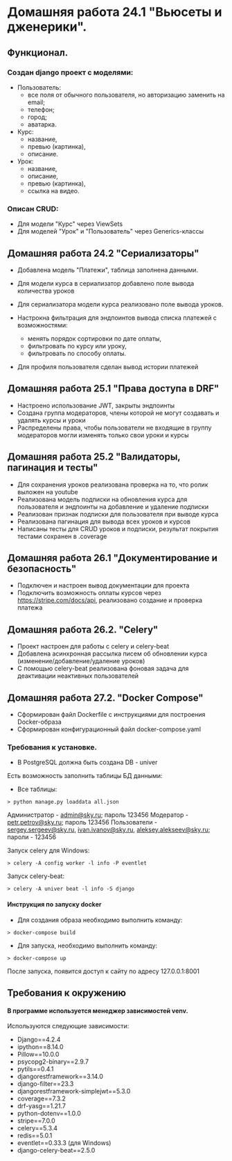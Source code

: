 # Домашняя работа 24.1 "Вьюсеты и дженерики".

## Функционал.
### Создан django проект с моделями:
   - Пользователь:
        - все поля от обычного пользователя, но авторизацию заменить на email;
        - телефон;
        - город;
        - аватарка.
   - Курс:
        - название,
        - превью (картинка),
        - описание.
   - Урок:
        - название,
        - описание,
        - превью (картинка),
        - ссылка на видео.

### Описан CRUD:
    
   - Для модели "Курс" через ViewSets
   - Для моделей "Урок" и "Пользователь" через Generics-классы

## Домашняя работа 24.2 "Сериализаторы"

- Добавлена модель "Платежи", таблица заполнена данными.
- Для модели курса в сериализатор добавлено поле вывода количества уроков
- Для сериализатора модели курса реализовано поле вывода уроков.
- Настрокна фильтрация для эндпоинтов вывода списка платежей с возможностями:

     - менять порядок сортировки по дате оплаты,
     - фильтровать по курсу или уроку,
     - фильтровать по способу оплаты.
- Для профиля пользователя сделан вывод истории платежей

## Домашняя работа 25.1 "Права доступа в DRF"
- Настроено использование JWT, закрыты эндпоинты
- Создана группа модераторов, члены которой не могут создавать и удалять курсы и уроки
- Распределены права, чтобы пользователи не входящие в группу модераторов могли изменять только свои уроки и курсы

## Домашняя работа 25.2 "Валидаторы, пагинация и тесты"
- Для сохранения уроков реализована проверка на то, что ролик выложен на youtube
- Реализована модель подписки на обновления курса для пользователя и эндпоинты на добавление и удаление подписки
- Реализован признак подписки для пользователя при выводе курса
- Реализована пагинация для вывода всех уроков и курсов
- Написаны тесты для CRUD уроков и подписки, результат покрытия тестами сохранен в .coverage

## Домашняя работа 26.1 "Документирование и безопасность"
- Подключен и настроен вывод документации для проекта
- Подключить возможность оплаты курсов через https://stripe.com/docs/api, реализовано создание и проверка платежа

## Домашняя работа 26.2. "Celery"
- Проект настроен для работы с celery и celery-beat
- Добавлена асинхронная рассылка писем об обновлении курса (изменение/добавление/удаление уроков)
- С помощью celery-beat реализована фоновая задача для деактивации неактивных пользователей

## Домашняя работа 27.2. "Docker Compose"
- Сформирован файл Dockerfile с инструкциями для построения Docker-образа
- Сформирован конфигурационный файл docker-compose.yaml

### Требования к установке.
- В PostgreSQL должна быть создана DB - univer

Есть возможность заполнить таблицы БД данными:
- Все таблицы:
```
> python manage.py loaddata all.json
```
Администратор - admin@sky.ru; пароль 123456
Модератор - petr.petrov@sky.ru; пароль 123456
Пользователи - sergey.sergeev@sky.ru, ivan.ivanov@sky.ru, aleksey.alekseev@sky.ru; пароли - 123456

Запуск celery для Windows:
```
> celery -A config worker -l info -P eventlet
```
Запуск celery-beat:
```
> celery -A univer beat -l info -S django
```

#### Инструкция по запуску docker
- Для создания образа необходимо выполнить команду:
```
> docker-compose build
```
- Для запуска, необходимо выполнить команду:
```
> docker-compose up
```
После запуска, появится доступ к сайту по адресу 127.0.0.1:8001

## Требования к окружению

#### В программе используется менеджер зависимостей venv.
Используются следующие зависимости:

- Django==4.2.4
- ipython==8.14.0
- Pillow==10.0.0
- psycopg2-binary==2.9.7
- pytils==0.4.1
- djangorestframework==3.14.0
- django-filter==23.3
- djangorestframework-simplejwt==5.3.0
- coverage==7.3.2
- drf-yasg==1.21.7
- python-dotenv==1.0.0
- stripe==7.0.0
- celery==5.3.4
- redis==5.0.1
- eventlet==0.33.3 (для Windows)
- django-celery-beat==2.5.0